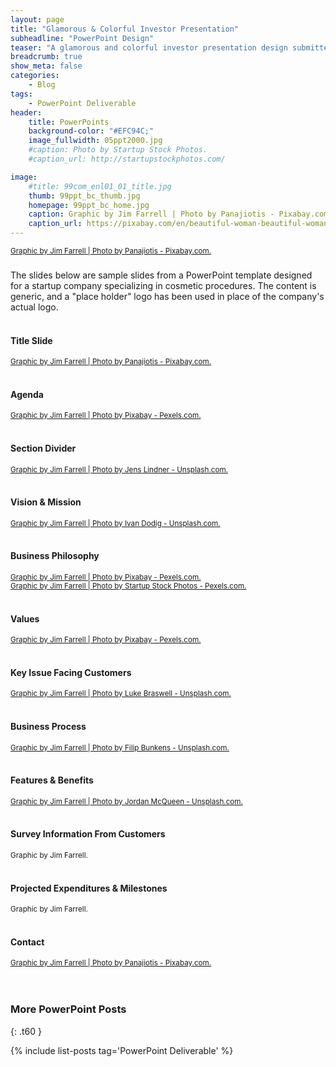 ```yaml
---
layout: page
title: "Glamorous & Colorful Investor Presentation"
subheadline: "PowerPoint Design"
teaser: "A glamorous and colorful investor presentation design submitted to a cosmetic procedure startup."
breadcrumb: true
show_meta: false
categories:
    - Blog
tags:
    - PowerPoint Deliverable
header:
    title: PowerPoints
    background-color: "#EFC94C;"
    image_fullwidth: 05ppt2000.jpg
    #caption: Photo by Startup Stock Photos.
    #caption_url: http://startupstockphotos.com/

image:
    #title: 99com_enl01_01_title.jpg
    thumb: 99ppt_bc_thumb.jpg
    homepage: 99ppt_bc_home.jpg
    caption: Graphic by Jim Farrell | Photo by Panajiotis - Pixabay.com.
    caption_url: https://pixabay.com/en/beautiful-woman-beautiful-woman-2150881/
---
```

<!--more-->
<p style="margin:0;"><img src="{{ site.urlimg }}99ppt_bc_title.jpg" alt=""></p>
<p style="margin:0;"><a href="https://pixabay.com/en/beautiful-woman-beautiful-woman-2150881/"><small>Graphic by Jim Farrell | Photo by Panajiotis - Pixabay.com.</small></a></p>

### <General Lead in Description>
The slides below are sample slides from a PowerPoint template designed for a startup company specializing in cosmetic procedures. The content is generic, and a "place holder" logo has been used in place of the company's actual logo.
<br><br>

<!--Slide 01-->
#### Title Slide
<p style="margin:0;"><img src="{{ site.urlimg }}99ppt_bc_zslide01.jpg" alt=""></p>
<p style="margin:0;"><a href="https://pixabay.com/en/beautiful-woman-beautiful-woman-2150881/"><small>Graphic by Jim Farrell | Photo by Panajiotis - Pixabay.com.</small></a></p>
<br>

<!--Slide 02-->
#### Agenda
<p style="margin:0;"><img src="{{ site.urlimg }}99ppt_bc_zslide02.jpg" alt=""></p>
<p style="margin:0;"><a href="https://www.pexels.com/photo/girl-jumping-while-holding-umbrella-270859/"><small>Graphic by Jim Farrell | Photo by Pixabay - Pexels.com.</small></a></p>
<br>

<!--Slide 03-->
#### Section Divider
<p style="margin:0;"><img src="{{ site.urlimg }}99ppt_bc_zslide03.jpg" alt=""></p>
<p style="margin:0;"><a href="https://unsplash.com/photos/4i7-mcM7xSY"><small>Graphic by Jim Farrell | Photo by Jens Lindner - Unsplash.com.</small></a></p>
<br>

<!--Slide 04-->
#### Vision & Mission
<p style="margin:0;"><img src="{{ site.urlimg }}99ppt_bc_zslide04.jpg" alt=""></p>
<p style="margin:0;"><a href="https://unsplash.com/photos/R21SyyJDFgc"><small>Graphic by Jim Farrell | Photo by Ivan Dodig - Unsplash.com.</small></a></p>
<br>

<!--Slide 05-->
#### Business Philosophy
<p style="margin:0;"><img src="{{ site.urlimg }}99ppt_bc_zslide05.jpg" alt=""></p>
<p style="margin:0;"><a href="https://www.pexels.com/photo/adult-architect-blueprint-business-416405/"><small>Graphic by Jim Farrell | Photo by Pixabay - Pexels.com.</small></a></p>
<p style="margin:0;"><a href="https://www.pexels.com/photo/advice-advise-advisor-business-7075/"><small>Graphic by Jim Farrell | Photo by Startup Stock Photos - Pexels.com.</small></a></p>
<br>

<!--Slide 06-->
#### Values
<p style="margin:0;"><img src="{{ site.urlimg }}99ppt_bc_zslide06.jpg" alt=""></p>
<p style="margin:0;"><a href="https://www.pexels.com/photo/adult-architect-blueprint-business-416405/"><small>Graphic by Jim Farrell | Photo by Pixabay - Pexels.com.</small></a></p>
<br>

<!--Slide 07-->
#### Key Issue Facing Customers
<p style="margin:0;"><img src="{{ site.urlimg }}99ppt_bc_zslide07.jpg" alt=""></p>
<p style="margin:0;"><a href="https://unsplash.com/photos/8BxRYuPkzkU"><small>Graphic by Jim Farrell | Photo by Luke Braswell - Unsplash.com.</small></a></p>
<br>

<!--Slide 08-->
#### Business Process
<p style="margin:0;"><img src="{{ site.urlimg }}99ppt_bc_zslide08.jpg" alt=""></p>
<p style="margin:0;"><a href="https://unsplash.com/photos/MfA21vhkVLg"><small>Graphic by Jim Farrell | Photo by Filip Bunkens - Unsplash.com.</small></a></p>
<br>

<!--Slide 09-->
#### Features & Benefits
<p style="margin:0;"><img src="{{ site.urlimg }}99ppt_bc_zslide09.jpg" alt=""></p>
<p style="margin:0;"><a href="https://unsplash.com/photos/kt_s46DVgJA"><small>Graphic by Jim Farrell | Photo by Jordan McQueen - Unsplash.com.</small></a></p>
<br>

<!--Slide 10-->
#### Survey Information From Customers
<p style="margin:0;"><img src="{{ site.urlimg }}99ppt_bc_zslide10.jpg" alt=""></p>
<p style="margin:0;"><small>Graphic by Jim Farrell.</small></a></p>
<br>

<!--Slide 11-->
#### Projected Expenditures & Milestones
<p style="margin:0;"><img src="{{ site.urlimg }}99ppt_bc_zslide11.jpg" alt=""></p>
<p style="margin:0;"><small>Graphic by Jim Farrell.</small></a></p>
<br>

<!--Slide 12-->
#### Contact
<p style="margin:0;"><img src="{{ site.urlimg }}99ppt_bc_zslide12.jpg" alt=""></p>
<p style="margin:0;"><a href="https://pixabay.com/en/beautiful-woman-beautiful-woman-2150881/"><small>Graphic by Jim Farrell | Photo by Panajiotis - Pixabay.com.</small></a></p>

<br>
<br>

### More PowerPoint Posts
{: .t60 }

{% include list-posts tag='PowerPoint Deliverable' %}
